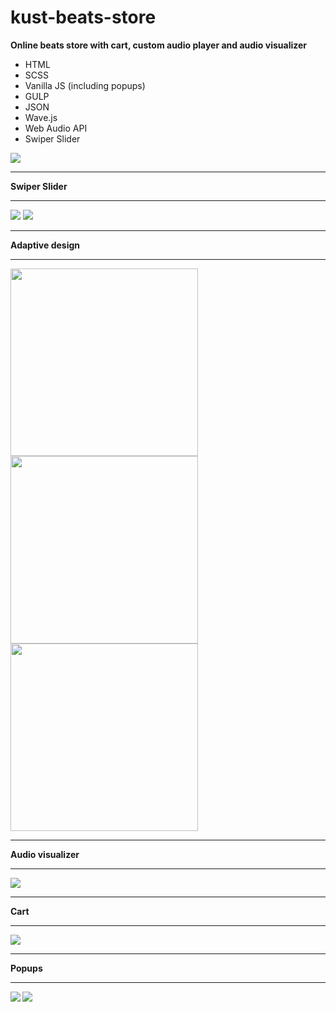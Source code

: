# kust-beats-store

<strong>Online beats store with cart, custom audio player and audio visualizer</strong>

<ul>
<li>HTML</li>
<li>SCSS</li>
<li>Vanilla JS (including popups)</li>
<li>GULP</li>
<li>JSON</li>
<li>Wave.js</li>
<li>Web Audio API</li>
<li>Swiper Slider</li>
</ul>

<img src="readme/top.png">
<hr>
<strong>Swiper Slider</strong>
<hr>
<img src="readme/middle.png">
<img src="readme/bottom.png">

<hr>
<strong>Adaptive design<strong>
<hr>
<div >
<img src="readme/adaptive_top.png" width="300px">
<img src="readme/adaptive_middle.png" width="300px">
<img src="readme/adaptive_bottom.png" width="300px">
  </div>
<hr>
<strong>Audio visualizer</strong>
<hr>
<img src="readme/visualizer.png">
<hr>
<strong>Cart</strong>
<hr>
<img src="readme/cart.png">
<hr>
<strong>Popups</strong>
<hr>
<img src="readme/modal_1.png">
<img src="readme/modal_2.png">

